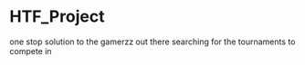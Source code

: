 # HTF_Project
one stop solution to the gamerzz out there searching for the tournaments to compete in 
